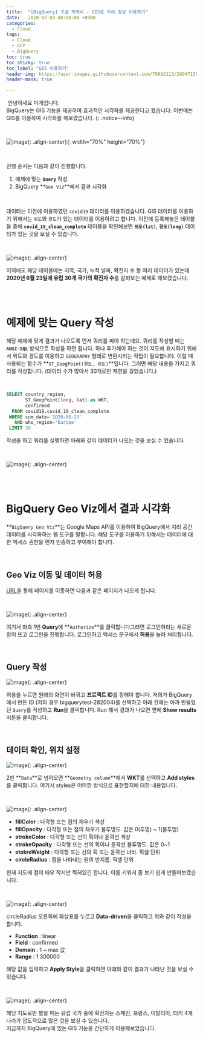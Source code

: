```yaml
---
title:  "[BigQuery] 구글 빅쿼리 - GIS로 지리 정보 이용하기"
date:   2020-07-03 00:00:00 +0900
categories:
  - Cloud
tags:
  - Cloud
  - GCP
  - BigQuery
toc: true
toc_sticky: true
toc_label: "GIS 이용하기"
header-img: https://user-images.githubusercontent.com/78892113/209471556-8c6c325a-8c24-48a0-a12c-4f9ffea0bbc3.png
header-mask: true

---
```


&nbsp;안녕하세요 마개입니다.  
BigQuery는 GIS 기능을 제공하여 효과적인 시각화를 제공한다고 했습니다. 이번에는 GIS를 이용하여 시각화를 해보겠습니다.
{: .notice--info}

<br>

![image](https://user-images.githubusercontent.com/78892113/209471556-8c6c325a-8c24-48a0-a12c-4f9ffea0bbc3.png){: .align-center}{: width="70%" height="70%"} 

<br>

진행 순서는 다음과 같이 진행합니다.

1. 예제에 맞는 **`Query`** 작성
2. BigQuery **`Geo Viz`**에서 결과 시각화

<br>

데이터는 이전에 이용하였던 `covid19` 데이터를 이용하겠습니다. GIS 데이터를 이용하기 위해서는 `위도`와 `경도`가 있는 데이터를 이용하려고 합니다. 이전에 등록해놓은 테이블들 중에 **`covid_19_clean_complete`** 테이블을 확인해보면 **`위도(lat)`**, **`경도(long)`** 데이터가 있는 것을 보실 수 있습니다. 

<br>

![image](https://user-images.githubusercontent.com/78892113/209806744-b0ea6254-3686-44f1-b8fd-0e61873bf968.png){: .align-center}

이외에도 해당 테이블에는 지역, 국가, 누적 날짜, 확진자 수 등 여러 데이터가 있는데 **2020년 6월 23일에 유럽 30개 국가의 확진자 수**를 살펴보는 예제로 해보겠습니다.

<br><br>

# 예제에 맞는 Query 작성

해당 예제에 맞게 결과가 나오도록 먼저 쿼리를 짜야 하는데요. 쿼리를 작성할 때는 **`ANSI-SQL`** 방식으로 작성을 하면 됩니다. 하나 추가해야 하는 것이 지도에 표시하기 위해서 위도와 경도를 이용하고 `GEOGRAPHY` 형태로 변환시키는 작업이 필요합니다. 이럴 때 사용되는 함수가 **`ST_GeogPoint(경도, 위도)`**입니다. 그러면 해당 내용을 가지고 쿼리를 작성합니다. (데이터 수가 많아서 30개로만 제한을 걸었습니다.)

<br>

```sql
SELECT country_region,
       ST_GeogPoint(long, lat) as WKT,
       confirmed
  FROM covid19.covid_19_clean_complete
 WHERE cum_date='2020-06-23'
   AND who_region='Europe'
 LIMIT 30 
```

작성을 하고 쿼리를 실행하면 아래와 같이 데이터가 나오는 것을 보실 수 있습니다.

<br>

![image](https://user-images.githubusercontent.com/78892113/209806765-5e8807ac-1681-44d9-a5e7-b0dfde8a7649.png){: .align-center}

<br><br>

# BigQuery Geo Viz에서 결과 시각화 

**`BigQuery Geo Viz`**는 Google Maps API를 이용하여 BigQuery에서 지리 공간 데이터를 시각화하는 웹 도구를 말합니다. 해당 도구를 이용하기 위해서는 데이터에 대한 액세스 권한을 먼저 인증하고 부여해야 합니다. 

<br>

## Geo Viz 이동 및 데이터 허용

<a href="https://bigquerygeoviz.appspot.com/?hl=ko">URL</a>을 통해 페이지를 이동하면 다음과 같은 페이지가 나오게 됩니다.

<br>

![image](https://user-images.githubusercontent.com/78892113/209806779-259eb23a-324a-489e-8c2e-c7e0c6491084.png){: .align-center}

여기서 좌측 1번 **Query**에 **`Authorize`**를 클릭합니다그러면 로그인하라는 새로운 창이 뜨고 로그인을 진행합니다. 로그인하고 액세스 문구에서 **허용**을 눌러 처리합니다. 

<br>

## Query 작성

![image](https://user-images.githubusercontent.com/78892113/209806790-bf03c7e6-2969-4690-b141-0fb13337ec8b.png){: .align-center}

허용을 누르면 원래의 화면이 바뀌고 **프로젝트 ID**를 정해야 합니다. 저희가 BigQuery에서 만든 ID (저의 경우 bigquerytest-282004)를 선택하고 아래 칸에는 아까 만들었던 `Query`를 작성하고 **Run**을 클릭합니다. Run 해서 결과가 나오면 옆에 **Show results**버튼을 클릭합니다. 

<br>

## 데이터 확인, 위치 설정

![image](https://user-images.githubusercontent.com/78892113/209806800-cb4e37e7-97d6-489e-97b0-90b4a389c52f.png){: .align-center}

2번 **`Data`**로 넘어오면 **`Geometry column`**에서 **WKT**를 선택하고 **Add styles**를 클릭합니다. 여기서 styles은 어떠한 방식으로 표현할지에 대한 내용입니다. 

<br>

![image](https://user-images.githubusercontent.com/78892113/209806815-2d997e7a-cd65-45d5-8d7e-3fd5906329be.png){: .align-center}

* **fillColor** : 다각형 또는 점의 채우기 색상
* **fillOpacity** : 다각형 또는 점의 채우기 불투명도. 값은 0(투명) ~ 1(불투명)
* **strokeColor** : 다각형 또는 선의 획이나 윤곽선 색상
* **strokeOpacity** : 다각형 또는 선의 획이나 윤곽선 불투명도. 값은 0~1
* **stokreWeight** : 다각형 또는 선의 획 또는 윤곽선 너비. 픽셀 단위
* **circleRadius** : 점을 나타내는 원의 반지름. 픽셀 단위

현재 지도에 점이 매우 작지만 찍혀있긴 합니다. 이를 키워서 좀 보기 쉽게 만들어보겠습니다. 

<br>

![image](https://user-images.githubusercontent.com/78892113/209806865-61ab0148-0e4b-4d31-a1f1-989d23349c73.png){: .align-center}

circleRadius 오른쪽에 화살표를 누르고 **Data-driven**을 클릭하고 위와 같이 작성을 합니다. 

* **Function** : linear
* **Field** : confirmed 
* **Domain** : 1 ~ max 값
* **Range** : 1 300000

해당 값을 입력하고 **Apply Style**을 클릭하면 아래와 같이 결과가 나타난 것을 보실 수 있습니다. 

<br>

![image](https://user-images.githubusercontent.com/78892113/209806874-d3d6295f-6d36-4d62-bf06-8d45c7d8cabb.png){: .align-center}

해당 지도로만 봤을 때는 유럽 국가 중에 확진자는 스페인, 프랑스, 이탈리아, 터키 4개 나라가 압도적으로 많은 것을 보실 수 있습니다.  
지금까지 BigQuery에 있는 GIS 기능을 간단하게 이용해보았습니다. 